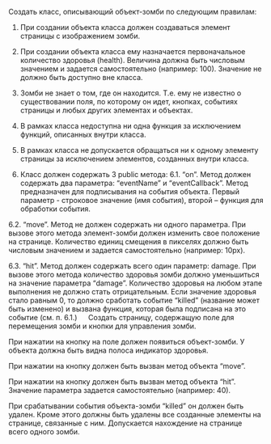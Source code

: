 Создать класс, описывающий объект-зомби по следующим правилам:
1.	При создании объекта класса должен создаваться элемент страницы с изображением зомби.

2.	При создании объекта класса ему назначается первоначальное количество здоровья (health). Величина должна быть числовым значением и задается самостоятельно (например: 100).
Значение не должно быть доступно вне класса.

3.	Зомби не знает о том, где он находится. Т.е. ему не известно о существовании поля, по которому он идет, кнопках, событиях страницы и любых других элементах и объектах.

4.	В рамках класса недоступна ни одна функция за исключением функций, описанных внутри класса.

5.	В рамках класса не допускается обращаться ни к одному элементу страницы за исключением элементов, созданных внутри класса.

6.	Класс должен содержать 3 public метода:
6.1.	“on”.
Метод должен содержать два параметра: “eventName” и “eventCallback”.
Метод предназначен для подписывания на события объекта.
Первый параметр - строковое значение (имя события), второй – функция для обработки события.

6.2.	“move”.
Метод не должен содержать ни одного параметра.
При вызове этого метода элемент-зомби должен изменить свое положение на странице. Количество единиц смещения в пикселях должно быть числовым значением и задается самостоятельно (например: 10px).

6.3.	“hit”.
Метод должен содержать всего один параметр: damage.
При вызове этого метода количество здоровья зомби должно уменьшиться на значение параметра “damage”.
Количество здоровья на любом этапе выполнения не должно стать отрицательным.
Если значение здоровья стало равным 0, то должно сработать событие “killed” (название может быть изменено) и вызвана функция, которая была подписана на это событие (см. п. 6.1.)
 
Создать страницу, содержащую поле для перемещения зомби и кнопки для управления зомби.

При нажатии на кнопку <Generate> на поле должен появиться объект-зомби. У объекта должна быть видна полоса индикатор здоровья. 

При нажатии на кнопку <Move> должен быть вызван метод объекта “move”. 

При нажатии на кнопку <Shot> должен быть вызван метод объекта “hit”. Значение параметра задается самостоятельно (например: 40).

При срабатывании события объекта-зомби “killed” он должен быть удален. Кроме этого должны быть удалены все созданные элементы на странице, связанные с ним.
Допускается нахождение на странице всего одного зомби.
